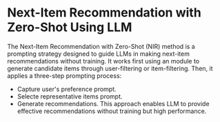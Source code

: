 # Next-Item Recommendation with Zero-Shot Using LLM

The Next-Item Recommendation with Zero-Shot (NIR) method is a prompting strategy designed to guide LLMs in making next-item recommendations without training. It works first using an module to generate candidate items through user-filtering or item-filtering. Then, it applies a three-step prompting process: 
- Capture user's preference prompt.
- Selecte representative items prompt.
- Generate recommendations.
This approach enables LLM to provide effective recommendations without training but high performance.

